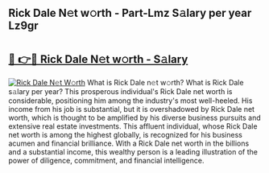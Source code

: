 ## Rick Dale N𝚎t w𝚘rth - Part-Lmz S𝚊lary per year Lz9gr

# <h2><a href="http://gc3dc0.nevu.top/?p=Rick+Dale">🔗 👉🔴 Rick Dale N𝚎t w𝚘rth - S𝚊lary</a></h2>

[![Rick Dale N𝚎t W𝚘rth](https://i.imgur.com/Oavwk0R.jpeg)](http://gc3dc0.nevu.top/?p=Rick+Dale)
What is Rick Dale n𝚎t w𝚘rth? What is Rick Dale s𝚊lary per year?
This prosperous individual's Rick Dale net worth is considerable, positioning him among the industry's most well-heeled. His income from his job is substantial, but it is overshadowed by Rick Dale net worth, which is thought to be amplified by his diverse business pursuits and extensive real estate investments. This affluent individual, whose Rick Dale net worth is among the highest globally, is recognized for his business acumen and financial brilliance. With a Rick Dale net worth in the billions and a substantial income, this wealthy person is a leading illustration of the power of diligence, commitment, and financial intelligence.
